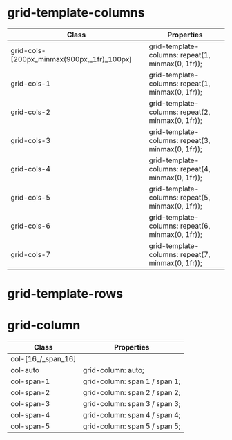 #  grid-template-columns

| Class                                      | Properties                                        |
| ------------------------------------------ | ------------------------------------------------- |
| grid-cols-[200px_minmax(900px,_1fr)_100px] | grid-template-columns: repeat(1, minmax(0, 1fr)); |
| grid-cols-1                                | grid-template-columns: repeat(1, minmax(0, 1fr)); |
| grid-cols-2                                | grid-template-columns: repeat(2, minmax(0, 1fr)); |
| grid-cols-3                                | grid-template-columns: repeat(3, minmax(0, 1fr)); |
| grid-cols-4                                | grid-template-columns: repeat(4, minmax(0, 1fr)); |
| grid-cols-5                                | grid-template-columns: repeat(5, minmax(0, 1fr)); |
| grid-cols-6                                | grid-template-columns: repeat(6, minmax(0, 1fr)); |
| grid-cols-7                                | grid-template-columns: repeat(7, minmax(0, 1fr)); |



# grid-template-rows





# grid-column

| Class              | Properties                    |
| ------------------ | ----------------------------- |
| col-[16_/_span_16] |                               |
| col-auto           | grid-column: auto;            |
| col-span-1         | grid-column: span 1 / span 1; |
| col-span-2         | grid-column: span 2 / span 2; |
| col-span-3         | grid-column: span 3 / span 3; |
| col-span-4         | grid-column: span 4 / span 4; |
| col-span-5         | grid-column: span 5 / span 5; |